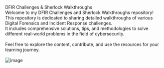 DFIR Challenges & Sherlock Walkthroughs<br/>
Welcome to my DFIR Challenges and Sherlock Walkthroughs repository! <br/>
This repository is dedicated to sharing detailed walkthroughs of various Digital Forensics and Incident Response challenges.<br/>
It includes comprehensive solutions, tips, and methodologies to solve different real-world problems in the field of cybersecurity.<br/>
<br/>
Feel free to explore the content, contribute, and use the resources for your learning journey. <br/>
<br/>
![image](https://github.com/user-attachments/assets/bf5e1857-c878-422d-8051-b5c4bd709fe9)

